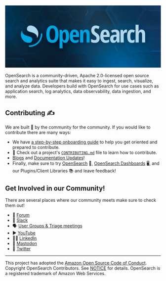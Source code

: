 ![OpenSearch logo and name on top of a dark blue background with a slight honeycomb pattern](https://raw.githubusercontent.com/opensearch-project/.github/main/profile/banner.jpg)

OpenSearch is a community-driven, Apache 2.0-licensed open source search and analytics suite that makes it easy to ingest, search, visualize, and analyze data. Developers build with OpenSearch for use cases such as application search, log analytics, data observability, data ingestion, and more.

## Contributing ✍️

We are built 🧱 by the community for the community. If you would like to contribute there are many ways:

- We have [a step-by-step onboarding guide](../ONBOARDING.md) to help you get oriented and prepared to contribute.
- 👀 Check out a project's [`CONTRIBUTING.md`](../CONTRIBUTING.md) file to learn how to contribute.
- [Blogs](https://github.com/opensearch-project/project-website) and [Documentation Updates](https://github.com/opensearch-project/documentation-website)!
- Finally, make sure to try [OpenSearch](https://opensearch.org/docs/latest/opensearch/install/docker/) 🔎, [OpenSearch Dashboards](https://playground.opensearch.org/auth/anonymous) 🖥, and our Plugins/Client Libraries 📚 and leave feedback!

## Get Involved in our Community!

There are several places where our community meets make sure to check them out!

- 📝 [Forum](https://forum.opensearch.org/)
- 💬 [Slack](https://opensearch.org/slack.html)
- 🗣️ [User Groups & Triage meetings](https://www.meetup.com/pro/opensearchproject/)
- ▶️ [YouTube](https://www.youtube.com/c/OpenSearchProject)
- 🧑‍💼 [LinkedIn](https://www.linkedin.com/company/opensearch-project/)
- 🐘 [Mastodon](https://fosstodon.org/@OpenSearchProject)
- 🐤 [Twitter](https://twitter.com/OpenSearchProj)

----

This project has adopted the [Amazon Open Source Code of Conduct](https://github.com/opensearch-project/.github/blob/main/CODE_OF_CONDUCT.md). Copyright OpenSearch Contributors. See [NOTICE](https://github.com/opensearch-project/.github/blob/main/NOTICE.txt) for details. OpenSearch is a registered trademark of Amazon Web Services.
